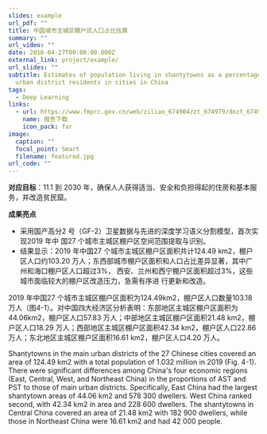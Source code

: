 ```yaml
---
slides: example
url_pdf: ""
title: 中国城市主城区棚户区人口占比估算
summary: ""
url_video: ""
date: 2016-04-27T00:00:00.000Z
external_link: project/example/
url_slides: ""
subtitle: Estimates of population living in shantytowns as a percentage of main
  urban district residents in cities in China
tags:
  - Deep Learning
links:
  - url: https://www.fmprc.gov.cn/web/ziliao_674904/zt_674979/dnzt_674981/qtzt/2030kcxfzyc_686343/P020200927634068540177.pdf
    name: 报告下载
    icon_pack: far
image:
  caption: ""
  focal_point: Smart
  filename: featured.jpg
url_code: ""
---
```

**对应目标**：11.1 到 2030 年，确保人人获得适当、安全和负担得起的住房和基本服务，并改造贫民窟。

**成果亮点**

* 采用国产高分2 号（GF-2）卫星数据与先进的深度学习语义分割模型，首次实现2019 年中
  国27 个城市主城区棚户区空间范围提取与识别。
* 结果显示：2019 年中国27 个城市主城区棚户区面积共计124.49 km2，棚户区人口约103.20
  万人；东西部城市棚户区面积和人口占比差异显著，其中广州和海口棚户区人口超过3%，
  西安、兰州和西宁棚户区面积超过3%，这些城市面临较大的棚户区改造压力，急需有序进
  行更新和改造。

2019 年中国27 个城市主城区棚户区面积为124.49km2，棚户区人口数量103.18 万人（图4-1）。对中国四大经济区分析表明：东部地区主城区棚户区面积为44.06km2，棚户区人口57.83 万人；中部地区主城区棚户区面积21.48 km2，棚户区人口18.29 万人；西部地区主城区棚户区面积42.34 km2，棚户区人口22.86 万人；东北地区主城区棚户区面积16.61 km2，棚户区人口4.20 万人。

Shantytowns in the main urban districts of the 27 Chinese cities covered an area of 124.49 km2 with a total population of 1.032 million in 2019 (Fig. 4-1). There were significant differences among China's four economic regions (East, Central, West, and Northeast China) in the proportions of AST and PST to those of main urban districts. Specifically, East China had the largest shantytown areas of 44.06 km2 and 578 300 dwellers. West China ranked second, with 42.34 km2 in area and 228 600 dwellers. The shantytowns in Central China covered an area
of 21.48 km2 with 182 900 dwellers, while those in Northeast China were 16.61 km2 and had 42 000 people.